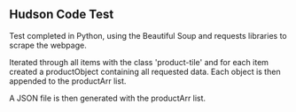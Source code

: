 ## Hudson Code Test

Test completed in Python, using the Beautiful Soup and requests libraries to scrape the webpage. 

Iterated through all items with the class 'product-tile' and for each item created a productObject containing all requested data. Each object is then appended to the productArr list.  

A JSON file is then generated with the productArr list. 
